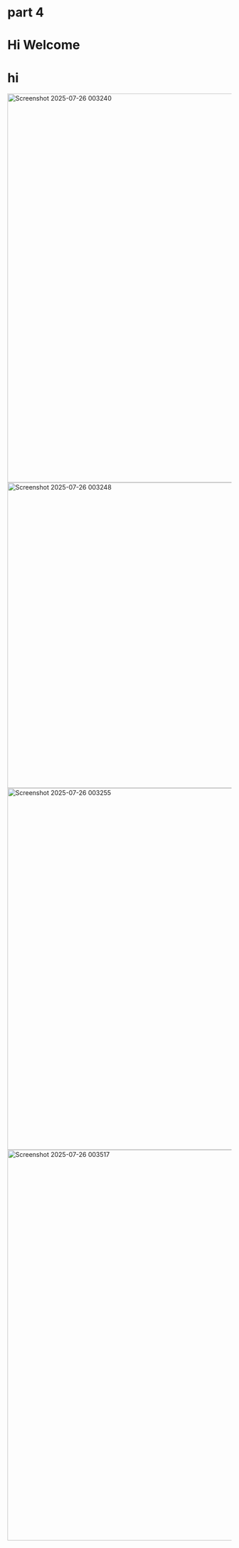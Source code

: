 # part 4 
# Hi Welcome
# hi
<img width="1882" height="872" alt="Screenshot 2025-07-26 003240" src="https://github.com/user-attachments/assets/2f122bb9-cf12-4ca8-9e33-2560c5f47dc2" />

<img width="1907" height="685" alt="Screenshot 2025-07-26 003248" src="https://github.com/user-attachments/assets/a3cb3c16-136e-4e58-b9b5-281b9309263a" />

<img width="1861" height="811" alt="Screenshot 2025-07-26 003255" src="https://github.com/user-attachments/assets/c4c5ec26-c918-4134-8bb6-887a03fd8585" />

<img width="1755" height="876" alt="Screenshot 2025-07-26 003517" src="https://github.com/user-attachments/assets/d5366368-6f83-4506-af54-31757195c41b" />
